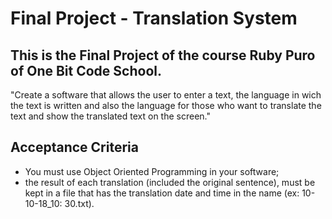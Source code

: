 # Final Project - Translation System

## This is the Final Project of the course Ruby Puro of One Bit Code School.

"Create a software that allows the user to enter a text, the language in wich the text is written and also the language for those who want to translate the text and show the translated text on the screen." 

## Acceptance Criteria

- You must use Object Oriented Programming in your software;
- the result of each translation (included the original sentence), must be kept in a file that has the translation date and time in the name (ex: 10-10-18_10: 30.txt).